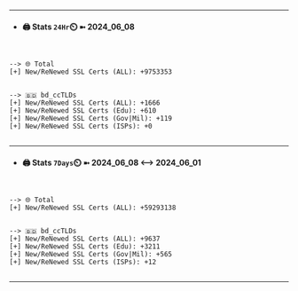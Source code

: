 

---
- #### 🖨️ **Stats** `24Hr`⏲️ ➼ 2024_06_08
```console


--> 🌐 Total
[+] New/ReNewed SSL Certs (ALL): +9753353


--> 🇧🇩 bd_ccTLDs
[+] New/ReNewed SSL Certs (ALL): +1666
[+] New/ReNewed SSL Certs (Edu): +610
[+] New/ReNewed SSL Certs (Gov|Mil): +119
[+] New/ReNewed SSL Certs (ISPs): +0


```

---
- #### 🖨️ **Stats** `7Days`⏲️ ➼ 2024_06_08 <--> 2024_06_01
```console


--> 🌐 Total
[+] New/ReNewed SSL Certs (ALL): +59293138


--> 🇧🇩 bd_ccTLDs
[+] New/ReNewed SSL Certs (ALL): +9637
[+] New/ReNewed SSL Certs (Edu): +3211
[+] New/ReNewed SSL Certs (Gov|Mil): +565
[+] New/ReNewed SSL Certs (ISPs): +12


```

---

